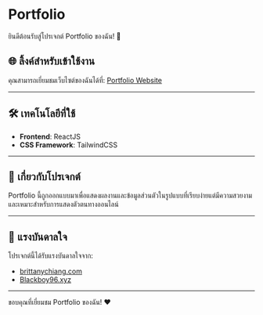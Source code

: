 # Portfolio

ยินดีต้อนรับสู่โปรเจกต์ Portfolio ของฉัน! 🎉

## 🌐 ลิ้งค์สำหรับเข้าใช้งาน
คุณสามารถเยี่ยมชมเว็บไซต์ของฉันได้ที่:
[Portfolio Website](https://sroysawan.netlify.app/)

---

## 🛠 เทคโนโลยีที่ใช้
- **Frontend**: ReactJS
- **CSS Framework**: TailwindCSS

---

## 📖 เกี่ยวกับโปรเจกต์
Portfolio นี้ถูกออกแบบมาเพื่อแสดงผลงานและข้อมูลส่วนตัวในรูปแบบที่เรียบง่ายแต่มีความสวยงาม และเหมาะสำหรับการแสดงตัวตนทางออนไลน์

---

## 🎨 แรงบันดาลใจ
โปรเจกต์นี้ได้รับแรงบันดาลใจจาก:
- [brittanychiang.com](https://brittanychiang.com/)
- [Blackboy96.xyz](https://blackboy96.xyz/)

---

ขอบคุณที่เยี่ยมชม Portfolio ของฉัน! ❤️
